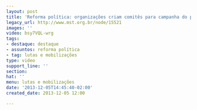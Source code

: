 ```yaml
---
layout: post
title: 'Reforma política: organizações criam comitês para campanha do plebiscito'
legacy_url: http://www.mst.org.br/node/15521
images: ''
video: bsy7VQL-wrg
tags:
- destaque: destaque
- assuntos: reforma política
- tag: lutas e mobilizações
type: video
support_line: ''
section: 
hat: ''
menu: lutas e mobilizações
date: '2013-12-05T14:45:40-02:00'
created_date: 2013-12-05 12:00

---
```

<p><object data="http://www.youtube.com/v/bsy7VQL-wrg#t" type="application/x-shockwave-flash" height="500" width="600"><param name="data" value="http://www.youtube.com/v/bsy7VQL-wrg#t"><param name="src" value="http://www.youtube.com/v/bsy7VQL-wrg#t"></object></p>

